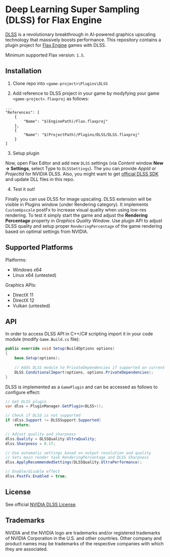 # Deep Learning Super Sampling (DLSS) for Flax Engine

[DLSS](https://www.nvidia.com/en-us/geforce/technologies/dlss/) is a revolutionary breakthrough in AI-powered graphics upscaling technology that massively boosts performance. This repository contains a plugin project for [Flax Engine](https://flaxengine.com/) games with DLSS.

Minimum supported Flax version: `1.5`.

## Installation

1. Clone repo into `<game-project>\Plugins\DLSS`

2. Add reference to DLSS project in your game by modyfying your game `<game-project>.flaxproj` as follows:


```
...
"References": [
    {
        "Name": "$(EnginePath)/Flax.flaxproj"
    },
    {
        "Name": "$(ProjectPath)/Plugins/DLSS/DLSS.flaxproj"
    }
]
```

3. Setup plugin

Now, open Flax Editor and add new `DLSS` settings (via *Content* window **New -> Settings**, select Type to `DLSSSettings`). The you can provide *AppId* or *ProjectId* for NVIDIA DLSS. Also, you might want to get [official DLSS SDK](https://developer.nvidia.com/rtx/dlss/get-started) and update DLL files in this repo.

4. Test it out!

Finally you can use DLSS for image upscaling. DLSS extension will be visible in Plugins window (under Rendering category). It implements `CustomUpscale` postFx to increase visual quality when using low-res rendering. To test it simply start the game and adjust the **Rendering Percentage** property in *Graphics Quality Window*. Use plugin API to adjust DLSS quality and setup proper `RenderingPercentage` of the game rendering based on optimal settings from NVIDIA.

## Supported Platforms

Platforms:
* Windows x64
* Linux x64 (untested)

Graphics APIs:
* DirectX 11
* DirectX 12
* Vulkan (untested)

## API

In order to access DLSS API in C++/C# scripting import it in your code module (modify `Game.Build.cs` file):

```cs
public override void Setup(BuildOptions options)
{
    base.Setup(options);
    
    // Adds DLSS module to PrivateDependencies if supported on current platform (eg. Windows/Linux x64)
    DLSS.ConditionalImport(options, options.PrivateDependencies);
}
```

DLSS is implemented as a `GamePlugin` and can be accessed as follows to configure effect:

```cs
// Get DLSS plugin
var dlss = PluginManager.GetPlugin<DLSS>();

// Check if DLSS is not supported
if (dlss.Support != DLSSSupport.Supported)
    return;

// Adjust quality and sharpness
dlss.Quality = DLSSQuality.UltraQuality;
dlss.Sharpness = 0.1f;

// Use automatic settings based on output resolution and quality
// Sets main render task RenderingPercentage and DLSS Sharpness
dlss.ApplyRecommendedSettings(DLSSQuality.UltraPerformance);

// Enable/disable effect
dlss.PostFx.Enabled = true;
```

## License

See official [NVIDIA DLSS License](https://github.com/NVIDIA/DLSS/blob/main/LICENSE.txt).

## Trademarks

NVIDIA and the NVIDIA logo are trademarks and/or registered trademarks of NVIDIA Corporation in the
U.S. and other countries. Other company and product names may be trademarks of the respective
companies with which they are associated.
